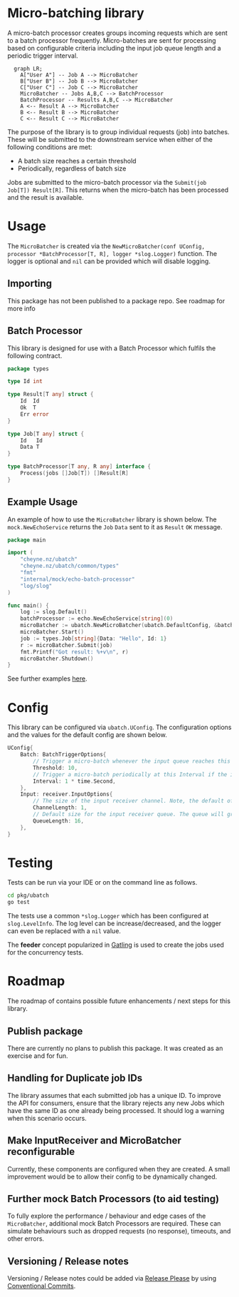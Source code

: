 # Micro-batching library

A micro-batch processor creates groups incoming requests which are sent to a batch processor frequently.
Micro-batches are sent for processing based on configurable criteria including the input job queue length and a
periodic trigger interval.

```mermaid
  graph LR;
    A["User A"] -- Job A --> MicroBatcher
    B["User B"] -- Job B --> MicroBatcher
    C["User C"] -- Job C --> MicroBatcher
    MicroBatcher -- Jobs A,B,C --> BatchProcessor
    BatchProcessor -- Results A,B,C --> MicroBatcher
    A <-- Result A --> MicroBatcher
    B <-- Result B --> MicroBatcher
    C <-- Result C --> MicroBatcher
```

The purpose of the library is to group individual requests (job) into batches. These will be submitted to the downstream
service when either of the following conditions are met:

* A batch size reaches a certain threshold
* Periodically, regardless of batch size

Jobs are submitted to the micro-batch processor via the `Submit(job Job[T]) Result[R]`. This returns when the
micro-batch has been processed and the result is available.

# Usage

The `MicroBatcher` is created via the `NewMicroBatcher(conf UConfig, processor *BatchProcessor[T, R], logger *slog.Logger)`
function. The logger is optional and `nil` can be provided which will disable logging.

## Importing

This package has not been published to a package repo. See roadmap for more info

## Batch Processor

This library is designed for use with a Batch Processor which fulfils the following contract.

```go
package types

type Id int

type Result[T any] struct {
	Id  Id
	Ok  T
	Err error
}

type Job[T any] struct {
	Id   Id
	Data T
}

type BatchProcessor[T any, R any] interface {
	Process(jobs []Job[T]) []Result[R]
}
```

## Example Usage

An example of how to use the `MicroBatcher` library is shown below.
The `mock.NewEchoService` returns the `Job` `Data` sent to it as `Result` `OK` message.

```go
package main

import (
	"cheyne.nz/ubatch"
	"cheyne.nz/ubatch/common/types"
	"fmt"
	"internal/mock/echo-batch-processor"
	"log/slog"
)

func main() {
	log := slog.Default()
	batchProcessor := echo.NewEchoService[string](0)
	microBatcher := ubatch.NewMicroBatcher(ubatch.DefaultConfig, &batchProcessor, log)
	microBatcher.Start()
	job := types.Job[string]{Data: "Hello", Id: 1}
	r := microBatcher.Submit(job)
	fmt.Printf("Got result: %+v\n", r)
	microBatcher.Shutdown()
}
```

See further examples [here](example).

# Config

This library can be configured via `ubatch.UConfig`. The configuration options and the values for the default config are
shown below. 

```go
UConfig{
    Batch: BatchTriggerOptions{
        // Trigger a micro-batch whenever the input queue reaches this length
        Threshold: 10,
        // Trigger a micro-batch periodically at this Interval if the input queue length is 1 or more.
        Interval: 1 * time.Second,
    },
    Input: receiver.InputOptions{
        // The size of the input receiver channel. Note, the default of 1 should be fine for most scenarios.
        ChannelLength: 1,
        // Default size for the input receiver queue. The queue will grow automatically as necessary.
        QueueLength: 16,
    },
}
```

# Testing

Tests can be run via your IDE or on the command line as follows.

```sh
cd pkg/ubatch
go test
```

The tests use a common `*slog.Logger` which has been configured at `slog.LevelInfo`. The log level can be
increase/decreased, and the logger can even be replaced with a `nil` value.

The **feeder** concept popularized in [Gatling](https://docs.gatling.io/reference/script/core/session/feeders/)
is used to create the jobs used for the concurrency tests.

# Roadmap

The roadmap of contains possible future enhancements / next steps for this library.

## Publish package

There are currently no plans to publish this package. It was created as an exercise and for fun.

## Handling for Duplicate job IDs

The library assumes that each submitted job has a unique ID. To improve the API for consumers, ensure that the library
rejects any new Jobs which have the same ID as one already being processed. It should log a warning when this scenario
occurs.

## Make InputReceiver and MicroBatcher reconfigurable

Currently, these components are configured when they are created. A small improvement would be to allow their config to
be dynamically changed.

## Further mock Batch Processors (to aid testing)

To fully explore the performance / behaviour and edge cases of the `MicroBatcher`, additional mock Batch Processors are
required. These can simulate behaviours such as dropped requests (no response), timeouts, and other errors.

## Versioning / Release notes

Versioning / Release notes could be added via [Release Please](https://github.com/googleapis/release-please) by using
[Conventional Commits](https://www.conventionalcommits.org/en/v1.0.0/).
